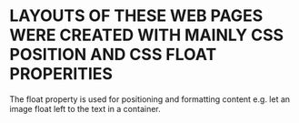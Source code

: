 # LAYOUTS OF THESE WEB PAGES WERE CREATED WITH MAINLY CSS POSITION AND CSS FLOAT PROPERITIES
The float property is used for positioning and formatting content e.g. let an image float left to the text in a container.
